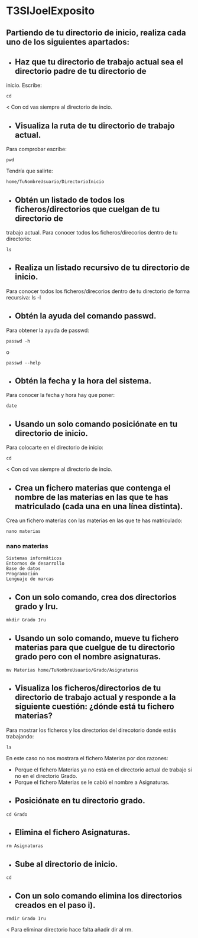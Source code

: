 # T3SIJoelExposito
## Partiendo de tu directorio de inicio, realiza cada uno de los siguientes apartados:
- ## Haz que tu directorio de trabajo actual sea el directorio padre de tu directorio de
inicio.
Escribe:
~~~~
cd
~~~~
< Con cd vas siempre al directorio de incio.
- ## Visualiza la ruta de tu directorio de trabajo actual.
Para comprobar escribe:
~~~~
pwd
~~~~
Tendría que salirte:
~~~~
home/TuNombreUsuario/DirectorioInicio
~~~~
- ## Obtén un listado de todos los ficheros/directorios que cuelgan de tu directorio de
trabajo actual.
Para conocer todos los ficheros/direcorios dentro de tu directorio:
~~~~
ls
~~~~
- ## Realiza un listado recursivo de tu directorio de inicio.
Para conocer todos los ficheros/direcorios dentro de tu directorio de forma recursiva:
ls -l
- ## Obtén la ayuda del comando passwd.
Para obtener la ayuda de passwd:
~~~~
passwd -h
~~~~
o
~~~~
passwd --help
~~~~
- ## Obtén la fecha y la hora del sistema.
Para conocer la fecha y hora hay que poner:
~~~~
date
~~~~
- ## Usando un solo comando posiciónate en tu directorio de inicio.
Para colocarte en el directorio de inicio:
~~~~
cd
~~~~
< Con cd vas siempre al directorio de incio.
- ## Crea un fichero materias que contenga el nombre de las materias en las que te has matriculado (cada una en una línea distinta).
Crea un fichero materias con las materias en las que te has matriculado:
~~~~
nano materias
~~~~
### nano materias
~~~~
Sistemas informáticos
Entornos de desarrollo
Base de datos
Programación
Lenguaje de marcas
~~~~

- ## Con un solo comando, crea dos directorios grado y lru.
~~~~
mkdir Grado Iru
~~~~
- ## Usando un solo comando, mueve tu fichero materias para que cuelgue de tu directorio grado pero con el nombre asignaturas.
~~~~
mv Materias home/TuNombreUsuario/Grado/Asignaturas
~~~~
- ## Visualiza los ficheros/directorios de tu directorio de trabajo actual y responde a la siguiente cuestión: ¿dónde está tu fichero materias?
Para mostrar los ficheros y los directorios del direcotorio donde estás trabajando:
~~~~
ls
~~~~
En este caso no nos mostrara el fichero Materias por dos razones:
- Porque el fichero Materias ya no está en el directorio actual de trabajo si no en el directorio Grado.
- Porque el fichero Materias se le cabió el nombre a Asignaturas.
- ## Posiciónate en tu directorio grado.
~~~~
cd Grado
~~~~
- ## Elimina el fichero Asignaturas.
~~~~
rm Asignaturas
~~~~
- ## Sube al directorio de inicio.
~~~~
cd
~~~~
- ## Con un solo comando elimina los directorios creados en el paso i).
~~~~
rmdir Grado Iru
~~~~
< Para eliminar directorio hace falta añadir dir al rm.
